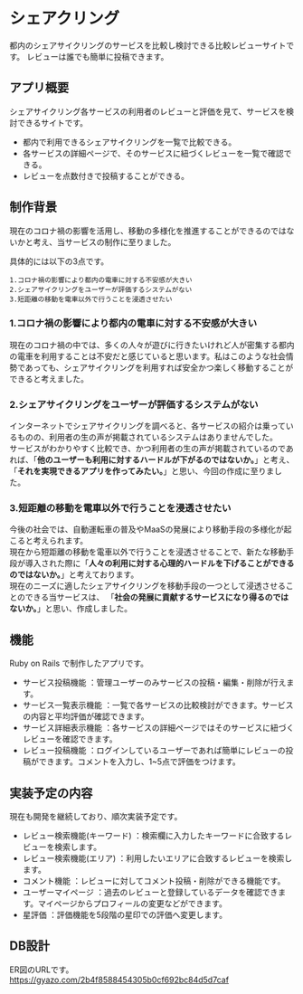 # シェアクリング
都内のシェアサイクリングのサービスを比較し検討できる比較レビューサイトです。
レビューは誰でも簡単に投稿できます。

## アプリ概要
シェアサイクリング各サービスの利用者のレビューと評価を見て、サービスを検討できるサイトです。
- 都内で利用できるシェアサイクリングを一覧で比較できる。
- 各サービスの詳細ページで、そのサービスに紐づくレビューを一覧で確認できる。
- レビューを点数付きで投稿することができる。


## 制作背景
現在のコロナ禍の影響を活用し、移動の多様化を推進することができるのではないかと考え、当サービスの制作に至りました。

具体的には以下の3点です。

```
1.コロナ禍の影響により都内の電車に対する不安感が大きい
2.シェアサイクリングをユーザーが評価するシステムがない
3.短距離の移動を電車以外で行うことを浸透させたい
```

### 1.コロナ禍の影響により都内の電車に対する不安感が大きい
現在のコロナ禍の中では、多くの人々が遊びに行きたいけれど人が密集する都内の電車を利用することは不安だと感じていると思います。私はこのような社会情勢であっても、シェアサイクリングを利用すれば安全かつ楽しく移動することができると考えました。

### 2.シェアサイクリングをユーザーが評価するシステムがない
インターネットでシェアサイクリングを調べると、各サービスの紹介は乗っているものの、利用者の生の声が掲載されているシステムはありませんでした。  
サービスがわかりやすく比較でき、かつ利用者の生の声が掲載されているのであれば、「__他のユーザーも利用に対するハードルが下がるのではないか。__」と考え、「__それを実現できるアプリを作ってみたい。__」と思い、今回の作成に至りました。

### 3.短距離の移動を電車以外で行うことを浸透させたい
今後の社会では、自動運転車の普及やMaaSの発展により移動手段の多様化が起こると考えられます。  
現在から短距離の移動を電車以外で行うことを浸透させることで、新たな移動手段が導入された際に「__人々の利用に対する心理的ハードルを下げることができるのではないか。__」と考えております。  
現在のニーズに適したシェアサイクリングを移動手段の一つとして浸透させることのできる当サービスは、
「__社会の発展に貢献するサービスになり得るのではないか。__」と思い、作成しました。


## 機能
Ruby on Rails で制作したアプリです。

- サービス投稿機能 ：管理ユーザーのみサービスの投稿・編集・削除が行えます。
- サービス一覧表示機能 ：一覧で各サービスの比較検討ができます。サービスの内容と平均評価が確認できます。
- サービス詳細表示機能 ：各サービスの詳細ページではそのサービスに紐づくレビューを確認できます。
- レビュー投稿機能 ：ログインしているユーザーであれば簡単にレビューの投稿ができます。コメントを入力し、1~5点で評価をつけます。


## 実装予定の内容
現在も開発を継続しており、順次実装予定です。

- レビュー検索機能(キーワード) ：検索欄に入力したキーワードに合致するレビューを検索します。
- レビュー検索機能(エリア) ：利用したいエリアに合致するレビューを検索します。
- コメント機能 ：レビューに対してコメント投稿・削除ができる機能です。
- ユーザーマイページ ：過去のレビューと登録しているデータを確認できます。マイページからプロフィールの変更などができます。
- 星評価 ：評価機能を5段階の星印での評価へ変更します。

## DB設計
ER図のURLです。
https://gyazo.com/2b4f8588454305b0cf692bc84d5d7caf